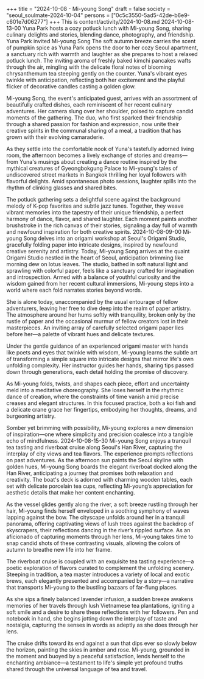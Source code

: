+++
title = "2024-10-08 - Mi-young Song"
draft = false
society = "seoul_soulmate-2024-10-04"
persons = ["0c5c3550-5ad5-42de-b6e9-c601e7d06277"]
+++
This is content/activity/2024-10-08.md
2024-10-08-13-00
Yuna Park hosts a cozy potluck lunch with Mi-young Song, sharing culinary delights and stories, blending dance, photography, and friendship.
Yuna Park invited Mi-young Song
The soft autumn breeze carries the scent of pumpkin spice as Yuna Park opens the door to her cozy Seoul apartment, a sanctuary rich with warmth and laughter as she prepares to host a relaxed potluck lunch. The inviting aroma of freshly baked kimchi pancakes wafts through the air, mingling with the delicate floral notes of blooming chrysanthemum tea steeping gently on the counter. Yuna's vibrant eyes twinkle with anticipation, reflecting both her excitement and the playful flicker of decorative candles casting a golden glow.

Mi-young Song, the event's anticipated guest, arrives with an assortment of beautifully crafted dishes, each reminiscent of her recent culinary adventures. Her camera slung over her shoulder, poised to capture candid moments of the gathering. The duo, who first sparked their friendship through a shared passion for fashion and expression, now unite their creative spirits in the communal sharing of a meal, a tradition that has grown with their evolving camaraderie.

As they settle into the comfortable nook of Yuna's tastefully adorned living room, the afternoon becomes a lively exchange of stories and dreams—from Yuna's musings about creating a dance routine inspired by the mythical creatures of Gyeongbokgung Palace to Mi-young's tales of undiscovered street markets in Bangkok thrilling her loyal followers with flavorful delights. Amid spontaneous photo sessions, laughter spills into the rhythm of clinking glasses and shared bites.

The potluck gathering sets a delightful scene against the background melody of K-pop favorites and subtle jazz tunes. Together, they weave vibrant memories into the tapestry of their unique friendship, a perfect harmony of dance, flavor, and shared laughter. Each moment paints another brushstroke in the rich canvas of their stories, signaling a day full of warmth and newfound inspiration for both creative spirits.
2024-10-08-09-00
Mi-young Song delves into an origami workshop at Seoul's Origami Studio, gracefully folding paper into intricate designs, inspired by newfound creative serenity and artistry.
Today, Mi-young Song arrives at the quaint Origami Studio nestled in the heart of Seoul, anticipation brimming like morning dew on lotus leaves. The studio, bathed in soft natural light and sprawling with colorful paper, feels like a sanctuary crafted for imagination and introspection. Armed with a balance of youthful curiosity and the wisdom gained from her recent cultural immersions, Mi-young steps into a world where each fold narrates stories beyond words.

She is alone today, unaccompanied by the usual entourage of fellow adventurers, leaving her free to dive deep into the realm of paper artistry. The atmosphere around her hums softly with tranquility, broken only by the rustle of paper and the occasional murmur of fellow creators lost in their masterpieces. An inviting array of carefully selected origami paper lies before her—a palette of vibrant hues and delicate textures.

Under the gentle guidance of an experienced origami master with hands like poets and eyes that twinkle with wisdom, Mi-young learns the subtle art of transforming a simple square into intricate designs that mirror life's own unfolding complexity. Her instructor guides her hands, sharing tips passed down through generations, each detail holding the promise of discovery.

As Mi-young folds, twists, and shapes each piece, effort and uncertainty meld into a meditative choreography. She loses herself in the rhythmic dance of creation, where the constraints of time vanish amid precise creases and elegant structures. In this focused practice, both a koi fish and a delicate crane grace her fingertips, embodying her thoughts, dreams, and burgeoning artistry.

Somber yet brimming with possibility, Mi-young explores a new dimension of inspiration—one where simplicity and precision coalesce into a tangible echo of mindfulness.
2024-10-08-15-30
Mi-young Song enjoys a tranquil tea tasting and riverboat cruise along Seoul's Han River, capturing the interplay of city views and tea flavors. The experience prompts reflections on past adventures.
As the afternoon sun paints the Seoul skyline with golden hues, Mi-young Song boards the elegant riverboat docked along the Han River, anticipating a journey that promises both relaxation and creativity. The boat's deck is adorned with charming wooden tables, each set with delicate porcelain tea cups, reflecting Mi-young’s appreciation for aesthetic details that make her content enchanting.

As the vessel glides gently along the river, a soft breeze rustling through her hair, Mi-young finds herself enveloped in a soothing symphony of waves lapping against the bow. The cityscape unfolds around her in a tranquil panorama, offering captivating views of lush trees against the backdrop of skyscrapers, their reflections dancing in the river’s rippled surface. As an aficionado of capturing moments through her lens, Mi-young takes time to snap candid shots of these contrasting visuals, allowing the colors of autumn to breathe new life into her frame.

The riverboat cruise is coupled with an exquisite tea tasting experience—a poetic exploration of flavors curated to complement the unfolding scenery. Steeping in tradition, a tea master introduces a variety of local and exotic brews, each elegantly presented and accompanied by a story—a narrative that transports Mi-young to the bustling bazaars of far-flung places.

As she sips a finely balanced lavender infusion, a sudden breeze awakens memories of her travels through lush Vietnamese tea plantations, igniting a soft smile and a desire to share these reflections with her followers. Pen and notebook in hand, she begins jotting down the interplay of taste and nostalgia, capturing the senses in words as adeptly as she does through her lens.

The cruise drifts toward its end against a sun that dips ever so slowly below the horizon, painting the skies in amber and rose. Mi-young, grounded in the moment and buoyed by a peaceful satisfaction, lends herself to the enchanting ambiance—a testament to life's simple yet profound truths shared through the universal language of tea and travel.
